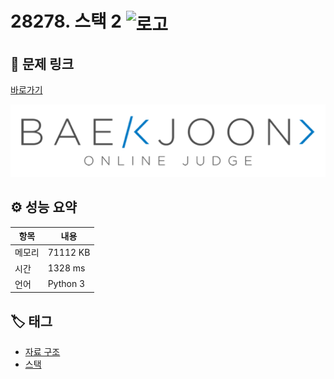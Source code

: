 # 28278. 스택 2 <img src="https://d2gd6pc034wcta.cloudfront.net/tier/7.svg" alt="로고" height="32" style="vertical-align: middle;" />

## 🔗 문제 링크

[바로가기](https://www.acmicpc.net/problem/28278)

![백준 로고](../../images/boj.png)

## ⚙️ 성능 요약

| 항목   | 내용     |
| ------ | -------- |
| 메모리 | 71112 KB |
| 시간   | 1328 ms  |
| 언어   | Python 3 |

## 🏷️ 태그

- [자료 구조](https://www.acmicpc.net/problemset?sort=ac_desc&algo=175)
- [스택](https://www.acmicpc.net/problemset?sort=ac_desc&algo=71)
